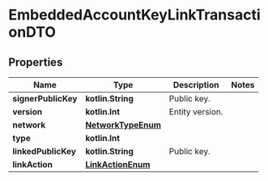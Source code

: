 
# EmbeddedAccountKeyLinkTransactionDTO

## Properties
Name | Type | Description | Notes
------------ | ------------- | ------------- | -------------
**signerPublicKey** | **kotlin.String** | Public key. | 
**version** | **kotlin.Int** | Entity version. | 
**network** | [**NetworkTypeEnum**](NetworkTypeEnum.md) |  | 
**type** | **kotlin.Int** |  | 
**linkedPublicKey** | **kotlin.String** | Public key. | 
**linkAction** | [**LinkActionEnum**](LinkActionEnum.md) |  | 



